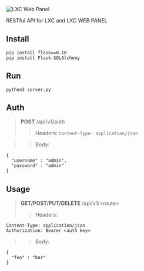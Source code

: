 ![LXC Web Panel](https://raw.githubusercontent.com/lxc-webpanel/lxc-webpanel.github.com/master/img/logo-2016-readme.png)

RESTful API for LXC and LXC WEB PANEL

## Install
```
pip install flask==0.10
pip install Flask-SQLAlchemy
```

## Run
```
python3 server.py
```

## Auth 
> **POST** /api/v1/auth
>> Headers: `Content-Type: application/json`

>> Body:
```
{
  "username" : "admin",
  "password" : "admin"
}
```

## Usage
> **GET/POST/PUT/DELETE** /api/v1/\<route\>
>> Headers:
```
Content-Type: application/json
Authorization: Bearer <auth key>
```

>> Body:
```
{
  "foo" : "bar"
}
```
